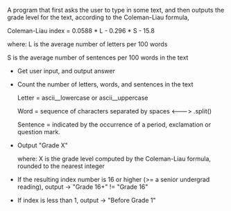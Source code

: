 A program that first asks the user to type in some text,
and then outputs the grade level for the text, according
to the Coleman-Liau formula,

Coleman-Liau index = 0.0588 * L - 0.296 * S - 15.8

where: L is the average number of letters per 100 words

S is the average number of sentences per 100 words in the text

- Get user input, and output answer


- Count the number of letters, words, and sentences in the text

  Letter = ascii__lowercase or ascii__uppercase

  Word = sequence of characters separated by spaces <---> .split()

  Sentence = indicated by the occurrence of a period, exclamation or question mark.


- Output "Grade X"

  where: X is the grade level computed by the Coleman-Liau formula, rounded to the nearest integer


- If the resulting index number is 16 or higher (>= a senior undergrad reading), output -> "Grade 16+" != "Grade 16"


- If index is less than 1, output -> "Before Grade 1"